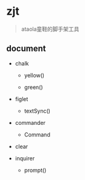 # zjt

> ataola童鞋的脚手架工具

## document

* chalk

  * yellow()

  * green()

* figlet

  * textSync()

* commander

  * Command

* clear

* inquirer

  * prompt()